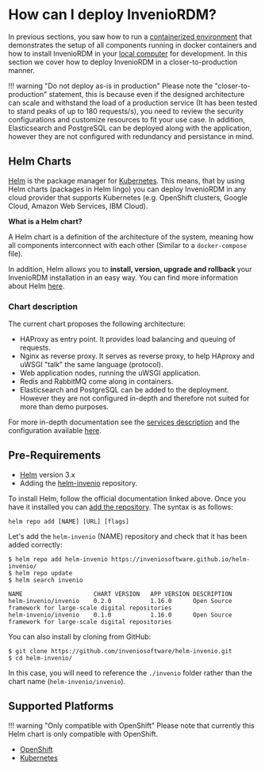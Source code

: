 # How can I deploy InvenioRDM?

In previous sections, you saw how to run a [containerized environment](../install/build-setup-run.md#option-1-container-install) that demonstrates the setup of all components running in docker containers and how to install InvenioRDM in your [local computer](../install/build-setup-run.md#option-2-local-install) for development. In this section we cover how to deploy InvenioRDM in a closer-to-production manner.

!!! warning "Do not deploy as-is in production"
    Please note the "closer-to-production" statement, this is because even if the designed architecture can scale and withstand the load of a production service (It has been tested to stand peaks of up to 180 requests/s), you need to review the security configurations and customize resources to fit your use case. In addition, Elasticsearch and PostgreSQL can be deployed along with the application, however they are not configured with redundancy and persistance in mind.

## Helm Charts

[Helm](https://helm.sh) is the package manager for [Kubernetes](https://kubernetes.io/). This means, that by using Helm charts (packages in Helm lingo) you can deploy InvenioRDM in any cloud provider that supports Kubernetes (e.g. OpenShift clusters, Google Cloud, Amazon Web Services, IBM Cloud).

**What is a Helm chart?**

A Helm chart is a definition of the architecture of the system, meaning how all components interconnect with each other (Similar to a `docker-compose` file).

In addition, Helm allows you to **install, version, upgrade and rollback** your InvenioRDM installation in an easy way. You can find more information about Helm [here](https://helm.sh/docs/intro/quickstart/).

### Chart description

The current chart proposes the following architecture:

- HAProxy as entry point. It provides load balancing and queuing of requests.
- Nginx as reverse proxy. It serves as reverse proxy, to help HAproxy and uWSGI "talk" the same language (protocol).
- Web application nodes, running the uWSGI application.
- Redis and RabbitMQ come along in containers.
- Elasticsearch and PostgreSQL can be added to the deployment. However they are not configured in-depth and therefore not suited for more than demo purposes.

For more in-depth documentation see the [services description](services.md) and the configuration available [here](configuration.md).

## Pre-Requirements

- [Helm](https://helm.sh/docs/intro/install/) version 3.x
- Adding the [helm-invenio](https://github.com/inveniosoftware/helm-invenio) repository.

To install Helm, follow the official documentation linked above. Once you have it installed you can [add
the repository](https://helm.sh/docs/helm/helm_repo_add/). The syntax is as follows:

``` console
helm repo add [NAME] [URL] [flags]
```

Let's add the `helm-invenio` (NAME) repository and check that it has been added correctly:

``` console
$ helm repo add helm-invenio https://inveniosoftware.github.io/helm-invenio/
$ helm repo update
$ helm search invenio

NAME                   	CHART VERSION	APP VERSION	DESCRIPTION
helm-invenio/invenio	0.2.0        	1.16.0     	Open Source framework for large-scale digital repositories
helm-invenio/invenio	0.1.0        	1.16.0     	Open Source framework for large-scale digital repositories
```

You can also install by cloning from GitHub:

```
$ git clone https://github.com/inveniosoftware/helm-invenio.git
$ cd helm-invenio/
```

In this case, you will need to reference the `./invenio` folder rather than the chart name (`helm-invenio/invenio`).

## Supported Platforms

!!! warning "Only compatible with OpenShift"
    Please note that currently this Helm chart is only compatible with OpenShift.

- [OpenShift](openshift.md)
- [Kubernetes](kubernetes.md)
